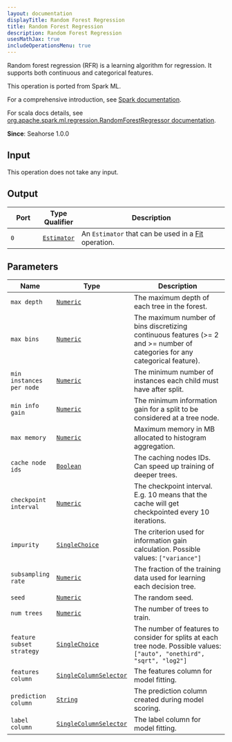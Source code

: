```yaml
---
layout: documentation
displayTitle: Random Forest Regression
title: Random Forest Regression
description: Random Forest Regression
usesMathJax: true
includeOperationsMenu: true
---
```

Random forest regression (RFR) is a learning algorithm for regression. It supports both continuous and categorical features.

This operation is ported from Spark ML.


For a comprehensive introduction, see
<a target="_blank" href="https://spark.apache.org/docs/1.6.0/ml-classification-regression.html#random-forest-regression">Spark documentation</a>.


For scala docs details, see
<a target="_blank" href="http://spark.apache.org/docs/1.6.0/api/scala/index.html#org.apache.spark.ml.regression.RandomForestRegressor">org.apache.spark.ml.regression.RandomForestRegressor documentation</a>.

**Since**: Seahorse 1.0.0

## Input

This operation does not take any input.

## Output


<table>
<thead>
<tr>
<th style="width:15%">Port</th>
<th style="width:15%">Type Qualifier</th>
<th style="width:70%">Description</th>
</tr>
</thead>
<tbody>
    <tr><td><code>0</code></td><td><code><a href="../classes/estimator.html">Estimator</a></code></td><td>An <code>Estimator</code> that can be used in a <a href="fit.html">Fit</a> operation.</td></tr>
</tbody>
</table>


## Parameters


<table class="table">
<thead>
<tr>
<th style="width:15%">Name</th>
<th style="width:15%">Type</th>
<th style="width:70%">Description</th>
</tr>
</thead>
<tbody>

<tr>
<td><code>max depth</code></td>
<td><code><a href="../parameter_types.html#numeric">Numeric</a></code></td>
<td>The maximum depth of each tree in the forest.</td>
</tr>

<tr>
<td><code>max bins</code></td>
<td><code><a href="../parameter_types.html#numeric">Numeric</a></code></td>
<td>The maximum number of bins discretizing continuous features (>= 2 and >= number of categories for any categorical feature).</td>
</tr>

<tr>
<td><code>min instances per node</code></td>
<td><code><a href="../parameter_types.html#numeric">Numeric</a></code></td>
<td>The minimum number of instances each child must have after split.</td>
</tr>

<tr>
<td><code>min info gain</code></td>
<td><code><a href="../parameter_types.html#numeric">Numeric</a></code></td>
<td>The minimum information gain for a split to be considered at a tree node.</td>
</tr>

<tr>
<td><code>max memory</code></td>
<td><code><a href="../parameter_types.html#numeric">Numeric</a></code></td>
<td>Maximum memory in MB allocated to histogram aggregation.</td>
</tr>

<tr>
<td><code>cache node ids</code></td>
<td><code><a href="../parameter_types.html#boolean">Boolean</a></code></td>
<td>The caching nodes IDs. Can speed up training of deeper trees.</td>
</tr>

<tr>
<td><code>checkpoint interval</code></td>
<td><code><a href="../parameter_types.html#numeric">Numeric</a></code></td>
<td>The checkpoint interval. E.g. 10 means that the cache will get checkpointed
every 10 iterations.</td>
</tr>

<tr>
<td><code>impurity</code></td>
<td><code><a href="../parameter_types.html#single-choice">SingleChoice</a></code></td>
<td>The criterion used for information gain calculation. Possible values: <code>["variance"]</code></td>
</tr>

<tr>
<td><code>subsampling rate</code></td>
<td><code><a href="../parameter_types.html#numeric">Numeric</a></code></td>
<td>The fraction of the training data used for learning each decision tree.</td>
</tr>

<tr>
<td><code>seed</code></td>
<td><code><a href="../parameter_types.html#numeric">Numeric</a></code></td>
<td>The random seed.</td>
</tr>

<tr>
<td><code>num trees</code></td>
<td><code><a href="../parameter_types.html#numeric">Numeric</a></code></td>
<td>The number of trees to train.</td>
</tr>

<tr>
<td><code>feature subset strategy</code></td>
<td><code><a href="../parameter_types.html#single-choice">SingleChoice</a></code></td>
<td>The number of features to consider for splits at each tree node. Possible values: <code>["auto", "onethird", "sqrt", "log2"]</code></td>
</tr>

<tr>
<td><code>features column</code></td>
<td><code><a href="../parameter_types.html#single-column-selector">SingleColumnSelector</a></code></td>
<td>The features column for model fitting.</td>
</tr>

<tr>
<td><code>prediction column</code></td>
<td><code><a href="../parameter_types.html#string">String</a></code></td>
<td>The prediction column created during model scoring.</td>
</tr>

<tr>
<td><code>label column</code></td>
<td><code><a href="../parameter_types.html#single-column-selector">SingleColumnSelector</a></code></td>
<td>The label column for model fitting.</td>
</tr>

</tbody>
</table>

